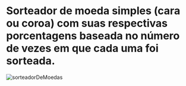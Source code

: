 # Sorteador de moeda simples (cara ou coroa) com suas respectivas porcentagens baseada no número de vezes em que cada uma foi sorteada.

![sorteadorDeMoedas](https://user-images.githubusercontent.com/73807067/195232503-8bf41459-93b5-4932-b528-07e3c28778a3.jpg)
